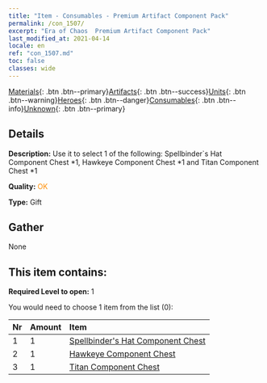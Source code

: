 ```yaml
---
title: "Item - Consumables - Premium Artifact Component Pack"
permalink: /con_1507/
excerpt: "Era of Chaos  Premium Artifact Component Pack"
last_modified_at: 2021-04-14
locale: en
ref: "con_1507.md"
toc: false
classes: wide
---
```

 [Materials](/Items/){: .btn .btn--primary}[Artifacts](/Items/Artifacts/){: .btn .btn--success}[Units](/Items/Units/){: .btn .btn--warning}[Heroes](/Items/Heroes/){: .btn .btn--danger}[Consumables](/Items/Consumables/){: .btn .btn--info}[Unknown](/Items/Unknown/){: .btn .btn--primary}

## Details
 **Description:** Use it to select 1 of the following: Spellbinder`s Hat Component Chest *1, Hawkeye Component Chest *1 and Titan Component Chest *1

 **Quality:** <span style="color: #FF8C00">OK</span>

 **Type:** Gift

## Gather

  None

## This item contains:

 **Required Level to open:** 1

 You would need to choose 1 item from the list (0):

  | Nr | Amount |     Item    |
  |:---|:-------|:------------|
  | 1 | 1 | [Spellbinder's Hat Component Chest](/Items/con_1359/) | 
  | 2 | 1 | [Hawkeye Component Chest](/Items/con_1349/) | 
  | 3 | 1 | [Titan Component Chest](/Items/con_1343/) | 
